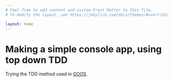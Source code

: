 ```yaml
---
# Feel free to add content and custom Front Matter to this file.
# To modify the layout, see https://jekyllrb.com/docs/themes/#overriding-theme-defaults

layout: home
---
```


# Making a simple console app, using top down TDD

Trying the TDD method used in [GOOS][1].


[1]: http://www.growing-object-oriented-software.com/